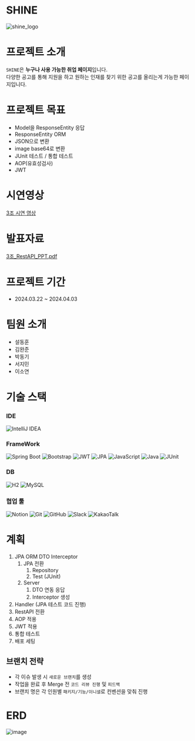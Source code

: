 # SHINE
![shine_logo](https://github.com/minmeanmin/human_cloud_web_project1/assets/118310514/8c154222-8d8e-4719-91b5-b942ce0bc1d9)

# 프로젝트 소개
`SHINE`은 **누구나 사용 가능한 취업 페이지**입니다.</br>
다양한 공고를 통해 지원을 하고 원하는 인재를 찾기 위한 공고를 올리는게 가능한 페이지입니다.</br>

# 프로젝트 목표
- Model을 ResponseEntity 응답
- ResponseEntity ORM
- JSON으로 변환
- image base64로 변환
- JUnit 테스트 / 통합 테스트
- AOP(유효성검사)
- JWT

# 시연영상
[3조 시연 영상](https://youtu.be/RN7b7EluueI?si=-fwbftItqRui5HoD)

# 발표자료
[3조_RestAPI_PPT.pdf](https://docs.google.com/presentation/d/1dyOqbiTzfzQTIHUKZB99VtqL2FCe_kyf/edit?usp=drive_link&ouid=104872751959430579271&rtpof=true&sd=true)

# 프로젝트 기간
- 2024.03.22 ~ 2024.04.03

# 팀원 소개
- 설동훈
- 김완준
- 박동기
- 서지민
- 이소연

# 기술 스택

### IDE
![IntelliJ IDEA](https://img.shields.io/badge/-IntelliJ%20IDEA-blue?logo=intellij-idea&logoColor=white)
### FrameWork
![Spring Boot](https://img.shields.io/badge/-Spring%20Boot-brightgreen?logo=spring&logoColor=white)
![Bootstrap](https://img.shields.io/badge/bootstrap-%238511FA.svg?style=flat&logo=bootstrap&logoColor=white)
![JWT](https://img.shields.io/badge/JWT-black?logo=jsonwebtokens&logoColor=white)
![JPA](https://img.shields.io/badge/JPA-red?logo=spring&logoColor=white)
![JavaScript](https://img.shields.io/badge/JavaScript-%23323330.svg?style=flat&logo=javascript&logoColor=white)
![Java](https://img.shields.io/badge/Java-%23ED8B00.svg?style=flat&logo=openjdk&logoColor=white)
![JUnit](https://img.shields.io/badge/JUnit-green?logo=junit5&logoColor=white)
### DB
![H2](https://img.shields.io/badge/-H2-orange?&logoColor=white)
![MySQL](https://img.shields.io/badge/MySQL-black?&logo=mysql&logoColor=white)
### 협업 툴
![Notion](https://img.shields.io/badge/-Notion-black?logo=notion&logoColor=white)
![Git](https://img.shields.io/badge/-Git-red?logo=git&logoColor=white)
![GitHub](https://img.shields.io/badge/-GitHub-black?logo=github&logoColor=white)
![Slack](https://img.shields.io/badge/-Slack-purple?logo=slack&logoColor=white)
![KakaoTalk](https://img.shields.io/badge/kakaotalk-ffcd00.svg?style=flat&logo=kakaotalk&logoColor=000000)
# 계획
1. JPA ORM DTO Interceptor
   1. JPA 전환
      1. Repository
      2. Test (JUnit)
   2. Server
      1. DTO 연동 응답
      2. Interceptor 생성
2. Handler (JPA 테스트 코드 진행)
3. RestAPI 전환
4. AOP 적용
5. JWT 적용
6. 통합 테스트
7. 배포 세팅

## 브랜치 전략
- 각 이슈 발생 시 `새로운 브랜치`를 생성
- 작업을 완료 후 Merge 전 `코드 리뷰 진행` 및 `피드백`
- 브랜치 명은 각 인원별 `패키지/기능/이니셜`로 컨벤션을 맞춰 진행

# ERD
![image](https://github.com/minmeanmin/human_cloud_web_project1/assets/118310514/bada12df-d904-4781-90b6-05bb224a0034)
